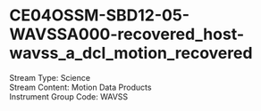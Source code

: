 # CE04OSSM-SBD12-05-WAVSSA000-recovered_host-wavss_a_dcl_motion_recovered

Stream Type: Science<br>
Stream Content: Motion Data Products<br>
Instrument Group Code: WAVSS<br>
